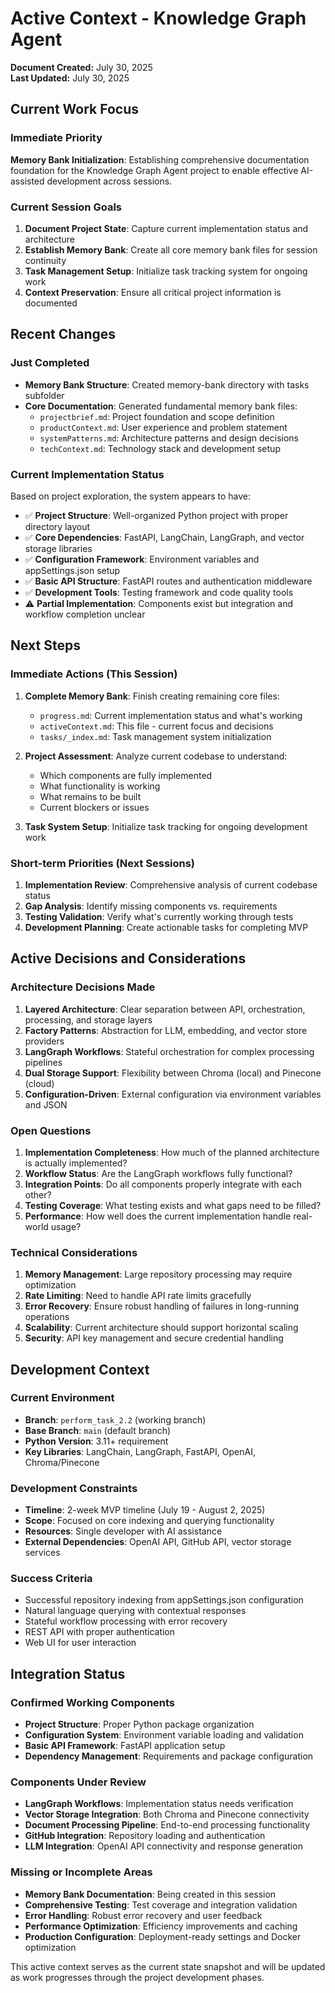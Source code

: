 # Active Context - Knowledge Graph Agent

**Document Created:** July 30, 2025  
**Last Updated:** July 30, 2025  

## Current Work Focus

### Immediate Priority
**Memory Bank Initialization**: Establishing comprehensive documentation foundation for the Knowledge Graph Agent project to enable effective AI-assisted development across sessions.

### Current Session Goals
1. **Document Project State**: Capture current implementation status and architecture
2. **Establish Memory Bank**: Create all core memory bank files for session continuity
3. **Task Management Setup**: Initialize task tracking system for ongoing work
4. **Context Preservation**: Ensure all critical project information is documented

## Recent Changes

### Just Completed
- **Memory Bank Structure**: Created memory-bank directory with tasks subfolder
- **Core Documentation**: Generated fundamental memory bank files:
  - `projectbrief.md`: Project foundation and scope definition
  - `productContext.md`: User experience and problem statement
  - `systemPatterns.md`: Architecture patterns and design decisions
  - `techContext.md`: Technology stack and development setup

### Current Implementation Status
Based on project exploration, the system appears to have:
- ✅ **Project Structure**: Well-organized Python project with proper directory layout
- ✅ **Core Dependencies**: FastAPI, LangChain, LangGraph, and vector storage libraries
- ✅ **Configuration Framework**: Environment variables and appSettings.json setup
- ✅ **Basic API Structure**: FastAPI routes and authentication middleware
- ✅ **Development Tools**: Testing framework and code quality tools
- ⚠️ **Partial Implementation**: Components exist but integration and workflow completion unclear

## Next Steps

### Immediate Actions (This Session)
1. **Complete Memory Bank**: Finish creating remaining core files:
   - `progress.md`: Current implementation status and what's working
   - `activeContext.md`: This file - current focus and decisions
   - `tasks/_index.md`: Task management system initialization

2. **Project Assessment**: Analyze current codebase to understand:
   - Which components are fully implemented
   - What functionality is working
   - What remains to be built
   - Current blockers or issues

3. **Task System Setup**: Initialize task tracking for ongoing development work

### Short-term Priorities (Next Sessions)
1. **Implementation Review**: Comprehensive analysis of current codebase status
2. **Gap Analysis**: Identify missing components vs. requirements
3. **Testing Validation**: Verify what's currently working through tests
4. **Development Planning**: Create actionable tasks for completing MVP

## Active Decisions and Considerations

### Architecture Decisions Made
1. **Layered Architecture**: Clear separation between API, orchestration, processing, and storage layers
2. **Factory Patterns**: Abstraction for LLM, embedding, and vector store providers
3. **LangGraph Workflows**: Stateful orchestration for complex processing pipelines
4. **Dual Storage Support**: Flexibility between Chroma (local) and Pinecone (cloud)
5. **Configuration-Driven**: External configuration via environment variables and JSON

### Open Questions
1. **Implementation Completeness**: How much of the planned architecture is actually implemented?
2. **Workflow Status**: Are the LangGraph workflows fully functional?
3. **Integration Points**: Do all components properly integrate with each other?
4. **Testing Coverage**: What testing exists and what gaps need to be filled?
5. **Performance**: How well does the current implementation handle real-world usage?

### Technical Considerations
1. **Memory Management**: Large repository processing may require optimization
2. **Rate Limiting**: Need to handle API rate limits gracefully
3. **Error Recovery**: Ensure robust handling of failures in long-running operations
4. **Scalability**: Current architecture should support horizontal scaling
5. **Security**: API key management and secure credential handling

## Development Context

### Current Environment
- **Branch**: `perform_task_2.2` (working branch)
- **Base Branch**: `main` (default branch)
- **Python Version**: 3.11+ requirement
- **Key Libraries**: LangChain, LangGraph, FastAPI, OpenAI, Chroma/Pinecone

### Development Constraints
- **Timeline**: 2-week MVP timeline (July 19 - August 2, 2025)
- **Scope**: Focused on core indexing and querying functionality
- **Resources**: Single developer with AI assistance
- **External Dependencies**: OpenAI API, GitHub API, vector storage services

### Success Criteria
- Successful repository indexing from appSettings.json configuration
- Natural language querying with contextual responses
- Stateful workflow processing with error recovery
- REST API with proper authentication
- Web UI for user interaction

## Integration Status

### Confirmed Working Components
- **Project Structure**: Proper Python package organization
- **Configuration System**: Environment variable loading and validation
- **Basic API Framework**: FastAPI application setup
- **Dependency Management**: Requirements and package configuration

### Components Under Review
- **LangGraph Workflows**: Implementation status needs verification
- **Vector Storage Integration**: Both Chroma and Pinecone connectivity
- **Document Processing Pipeline**: End-to-end processing functionality
- **GitHub Integration**: Repository loading and authentication
- **LLM Integration**: OpenAI API connectivity and response generation

### Missing or Incomplete Areas
- **Memory Bank Documentation**: Being created in this session
- **Comprehensive Testing**: Test coverage and integration validation
- **Error Handling**: Robust error recovery and user feedback
- **Performance Optimization**: Efficiency improvements and caching
- **Production Configuration**: Deployment-ready settings and Docker optimization

This active context serves as the current state snapshot and will be updated as work progresses through the project development phases.
